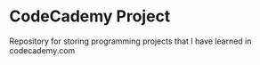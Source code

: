 # CodeCademy Project
Repository for storing programming projects that I have learned in codecademy.com   